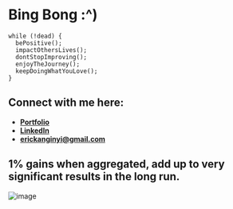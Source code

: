 # Bing Bong :^)

```
while (!dead) {
  bePositive();
  impactOthersLives();
  dontStopImproving();
  enjoyTheJourney();
  keepDoingWhatYouLove();
}
```

## Connect with me here:
- **[Portfolio](https://eric-yi.netlify.app/)**
- **[LinkedIn](https://www.linkedin.com/in/eric-kangin-yi/)**
- **[erickanginyi@gmail.com](mailto:erickanginyi@gmail.com)**

## 1% gains when aggregated, add up to very significant results in the long run.

![image](https://jamesclear.com/wp-content/uploads/2015/08/tiny-gains-graph.jpg)

<!-- 👋 -->

<!--
**Kanginyi/Kanginyi** is a ✨ _special_ ✨ repository because its `README.md` (this file) appears on your GitHub profile.

Here are some ideas to get you started:

- 🔭 I’m currently working on ...
- 🌱 I’m currently learning ...
- 👯 I’m looking to collaborate on ...
- 🤔 I’m looking for help with ...
- 💬 Ask me about ...
- 📫 How to reach me: ...
- 😄 Pronouns: ...
- ⚡ Fun fact: ...
-->
